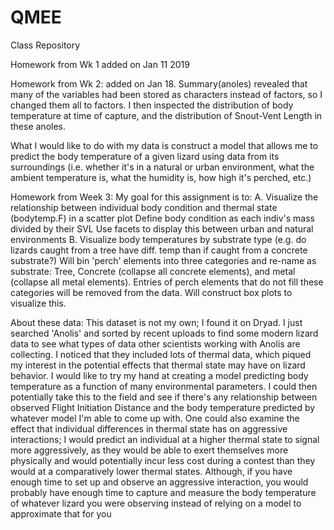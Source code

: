 # QMEE
Class Repository

Homework from Wk 1 added on Jan 11 2019

Homework from Wk 2: added on Jan 18. Summary(anoles) revealed that many of the variables had been stored as characters instead of factors, so I changed them all to factors. I then inspected the distribution of body temperature at time of capture, and the distribution of Snout-Vent Length in these anoles. 

What I would like to do with my data is construct a model that allows me to predict the body temperature of a given lizard using data from its surroundings (i.e. whether it's in a natural or urban environment, what the ambient temperature is, what the humidity is, how high it's perched, etc.) 

Homework from Week 3:
My goal for this assignment is to:
  A. Visualize the relationship between individual body condition and thermal state (bodytemp.F) in a scatter plot
      Define body condition as each indiv's mass divided by their SVL 
      Use facets to display this between urban and natural environments
  B. Visualize body temperatures by substrate type (e.g. do lizards caught from a tree have diff. temp than if caught from a concrete substrate?)
      Will bin 'perch' elements into three categories and re-name as substrate: Tree, Concrete (collapse all concrete elements), and metal (collapse all metal elements). Entries of perch elements that do not fill these categories will be removed from the data. 
      Will construct box plots to visualize this. 
      
About these data: This dataset is not my own; I found it on Dryad. I just searched 'Anolis' and sorted by recent uploads to find some modern lizard data to see what types of data other scientists working with Anolis are collecting. I noticed that they included lots of thermal data, which piqued my interest in the potential effects that thermal state may have on lizard behavior. I would like to try my hand at creating a model predicting body temperature as a function of many environmental parameters. I could then potentially take this to the field and see if there's any relationship between observed Flight Initiation Distance and the body temperature predicted by whatever model I'm able to come up with. One could also examine the effect that individual differences in thermal state has on aggressive interactions; I would predict an individual at a higher thermal state to signal more aggressively, as they would be able to exert themselves more physically and would potentially incur less cost during a contest than they would at a comparatively lower thermal states. Although, if you have enough time to set up and observe an aggressive interaction, you would probably have enough time to capture and measure the body temperature of whatever lizard you were observing instead of relying on a model to approximate that for you 


